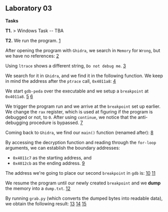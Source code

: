 ## Laboratory 03

**Tasks**

**T1.** > Windows Task -- TBA

**T2.** We run the program.
[1](1.png)

After opening the program with `Ghidra`, we search in `Memory` for `Wrong`, but we have no references:
[2](2.png)

Using `ltrace` shows a different string, `Do not debug me`. 
[3](3.png)

We search for it in `Ghidra`, and we find it in the following function. We keep in mind the address after the `ptrace` call, `0x4011a8`:
[4](4.png)

We start `gdb-peda` over the executable and we setup a `breakpoint` at `0x4011a8`.
[5](5.png)
[6](6.png)

We trigger the program run and we arrive at the `breakpoint` set up earlier. We change the `rax` register, which is used at figuring if the program is debugged or not, to `0`. After using `continue`, we notice that the anti-debugging procedure is bypassed.
[7](7.png)

Coming back to `Ghidra`, we find our `main()` function (renamed after):
[8](8.png) 

By accessing the decryption function and reading through the `for-loop` arguments, we can establish the boundary addresses: 
- `0x4011c7` as the starting address, and
- `0x4012cb` as the ending address.
[9](9.png)

The address we're going to place our second `breakpoint` in `gdb` is:
[10](10.png)
[11](11.png)

We resume the program until our newly created `breakpoint` and we **dump** the memory into a `dump.txt`. 
[12](12.png)

By running `grab.py` (which converts the dumped bytes into readable data), we obtain the following result:
[13](13.png)
[14](14.png)
[15](15.png)

